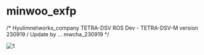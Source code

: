 # minwoo_exfp

/*   Hyulimnetworks_company TETRA-DSV ROS Dev -
     TETRA-DSV-M version 230919 / Update by ... mwcha_230919 */



![1](https://user-images.githubusercontent.com/103166594/220823974-8fde85da-4c52-4bb3-9638-9e6d5bca1c39.png)
